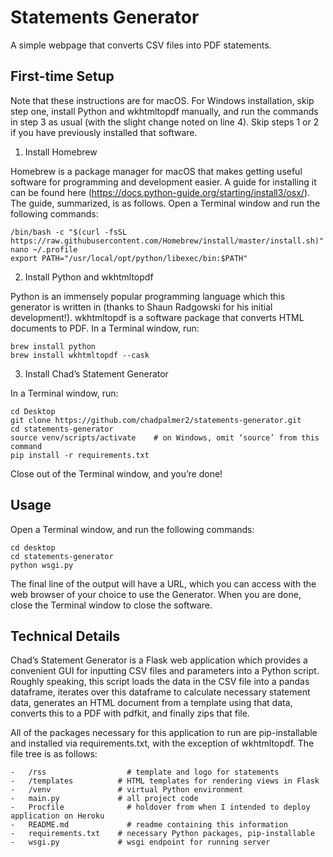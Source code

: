 # Statements Generator

A simple webpage that converts CSV files into PDF statements.

## First-time Setup

Note that these instructions are for macOS. For Windows installation, skip step one, install Python and wkhtmltopdf manually, and run the commands in step 3 as usual (with the slight change noted on line 4). Skip steps 1 or 2 if you have previously installed that software.

1.	Install Homebrew

Homebrew is a package manager for macOS that makes getting useful software for programming and development easier. A guide for installing it can be found here (https://docs.python-guide.org/starting/install3/osx/). The guide, summarized, is as follows. Open a Terminal window and run the following commands:

```
/bin/bash -c "$(curl -fsSL https://raw.githubusercontent.com/Homebrew/install/master/install.sh)"
nano ~/.profile
export PATH="/usr/local/opt/python/libexec/bin:$PATH"
```

2.	Install Python and wkhtmltopdf

Python is an immensely popular programming language which this generator is written in (thanks to Shaun Radgowski for his initial development!). wkhtmltopdf is a software package that converts HTML documents to PDF. In a Terminal window, run:

```
brew install python
brew install wkhtmltopdf --cask
```

3.	Install Chad’s Statement Generator

In a Terminal window, run:

```
cd Desktop
git clone https://github.com/chadpalmer2/statements-generator.git
cd statements-generator
source venv/scripts/activate    # on Windows, omit ‘source’ from this command 
pip install -r requirements.txt
```

Close out of the Terminal window, and you’re done!

## Usage

Open a Terminal window, and run the following commands:

```
cd desktop
cd statements-generator
python wsgi.py
```

The final line of the output will have a URL, which you can access with the web browser of your choice to use the Generator. When you are done, close the Terminal window to close the software.

## Technical Details

Chad’s Statement Generator is a Flask web application which provides a convenient GUI for inputting CSV files and parameters into a Python script. Roughly speaking, this script loads the data in the CSV file into a pandas dataframe, iterates over this dataframe to calculate necessary statement data, generates an HTML document from a template using that data, converts this to a PDF with pdfkit, and finally zips that file.

All of the packages necessary for this application to run are pip-installable and installed via requirements.txt, with the exception of wkhtmltopdf. The file tree is as follows:

```
-	/rss 		          # template and logo for statements
-	/templates 		    # HTML templates for rendering views in Flask
-	/venv 		        # virtual Python environment
-	main.py		        # all project code
-	Procfile		      # holdover from when I intended to deploy application on Heroku
-	README.md		      # readme containing this information
-	requirements.txt 	# necessary Python packages, pip-installable
-	wsgi.py		        # wsgi endpoint for running server	
```
